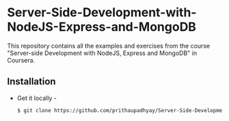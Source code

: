# Server-Side-Development-with-NodeJS-Express-and-MongoDB
This repository contains all the examples and exercises from the course "Server-side Development with NodeJS, Express and MongoDB" in Coursera.

## Installation

 - Get it locally -
   ```sh
   $ git clone https://github.com/prithaupadhyay/Server-Side-Development-with-NodeJS-Express-and-MongoDB.git
   ```

